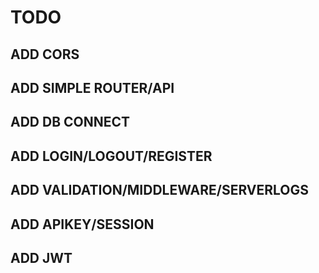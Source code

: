 # TODO
## ADD CORS
## ADD SIMPLE ROUTER/API 
## ADD DB CONNECT
## ADD LOGIN/LOGOUT/REGISTER
## ADD VALIDATION/MIDDLEWARE/SERVERLOGS
## ADD APIKEY/SESSION
## ADD JWT

